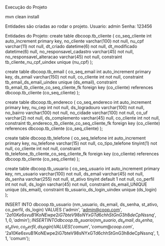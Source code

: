 Execução do Projeto

mvn clean install

Entidades são criadas ao rodar o projeto.
Usuario: admin
Senha: 123456

Entidades do Projeto:
create table dbcoop.tb_cliente
(
    co_seq_cliente           int auto_increment
        primary key,
    no_cliente               varchar(100) not null,
    nu_cpf                   varchar(11)  not null,
    dt_criado                datetime(6)  not null,
    dt_modificado            datetime(6)  null,
    no_responsavel_cadastro  varchar(45)  not null,
    no_responsavel_alteracao varchar(45)  not null,
    constraint tb_cliente_nu_cpf_uindex
        unique (nu_cpf)
);

create table dbcoop.tb_email
(
    co_seq_email int auto_increment
        primary key,
    ds_email     varchar(150) not null,
    co_cliente   int          not null,
    constraint tb_email_ds_email_uindex
        unique (ds_email),
    constraint tb_email_tb_cliente_co_seq_cliente_fk
        foreign key (co_cliente) references dbcoop.tb_cliente (co_seq_cliente)
);

create table dbcoop.tb_endereco
(
    co_seq_endereco int auto_increment
        primary key,
    nu_cep          int          not null,
    ds_logradouro   varchar(100) not null,
    no_bairro       varchar(100) not null,
    no_cidade       varchar(100) not null,
    co_uf           varchar(2)   not null,
    ds_complemento  varchar(45)  null,
    co_cliente      int          not null,
    constraint tb_endereco_tb_cliente_co_seq_cliente_fk
        foreign key (co_cliente) references dbcoop.tb_cliente (co_seq_cliente)
);


create table dbcoop.tb_telefone
(
    co_seq_telefone  int auto_increment
        primary key,
    nu_telefone      varchar(15) not null,
    co_tipo_telefone tinyint(1)  not null,
    co_cliente       int         not null,
    constraint tb_telefone_tb_cliente_co_seq_cliente_fk
        foreign key (co_cliente) references dbcoop.tb_cliente (co_seq_cliente)
);

create table dbcoop.tb_usuario
(
    co_seq_usuario int auto_increment
        primary key,
    nm_usuario     varchar(100)      not null,
    ds_email       varchar(45)       not null,
    ds_senha       varchar(255)      not null,
    st_ativo       tinyint default 1 not null,
    co_perfil      int               not null,
    ds_login       varchar(45)       not null,
    constraint ds_email_UNIQUE
        unique (ds_email),
    constraint tb_usuario_ds_login_uindex
        unique (ds_login)
);

INSERT INTO dbcoop.tb_usuario (nm_usuario, ds_email, ds_senha, st_ativo, co_perfil, ds_login) VALUES ('admin', 'admin@coop.com', '$2a$10$Ke6svuB1KoNEwpe2iG7bteV98sNYxGTd6chhStGnG3h8deCpNssnq', 1, 0, 'admin');
INSERT INTO dbcoop.tb_usuario (nm_usuario, ds_email, ds_senha, st_ativo, co_perfil, ds_login) VALUES ('comum', 'comum@coop.com', '$2a$10$Ke6svuB1KoNEwpe2iG7bteV98sNYxGTd6chhStGnG3h8deCpNssnq', 1, 1, 'comum');




